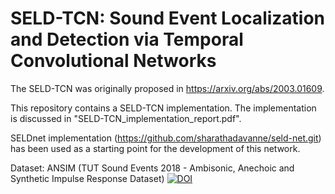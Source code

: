 
# SELD-TCN: Sound Event Localization and Detection via Temporal Convolutional Networks

The SELD-TCN was originally proposed in https://arxiv.org/abs/2003.01609.

This repository contains a SELD-TCN implementation. The implementation is discussed in "SELD-TCN_implementation_report.pdf".

SELDnet implementation (https://github.com/sharathadavanne/seld-net.git) has been used as a starting point for the development of this network.

Dataset:
ANSIM (TUT Sound Events 2018 - Ambisonic, Anechoic and Synthetic Impulse Response Dataset) [![DOI](https://zenodo.org/badge/DOI/10.5281/zenodo.1237703.svg)](https://doi.org/10.5281/zenodo.1237703)
